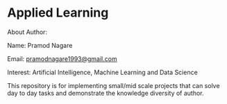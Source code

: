 # Applied Learning

About Author:

Name: Pramod Nagare

Email: pramodnagare1993@gmail.com

Interest: Artificial Intelligence, Machine Learning and Data Science


This repository is for implementing small/mid scale projects that can solve day to day tasks and demonstrate the knowledge diversity of author.
